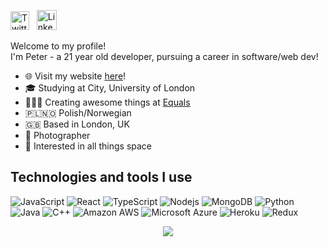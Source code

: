 <p align="left">
  <a href="https://twitter.com/PiotrRut99"><img alt="Twitter" title="Twitter" height="30" width="30" src="https://raw.githubusercontent.com/peterthehan/peterthehan/master/assets/twitter.svg"></a> &nbsp; <a href="http://linkedin.com/in/piotr-rutkowski-7082a917a/"><img alt="LinkedIn" title="LinkedIn" width="32" height="32" src="https://cdn.iconscout.com/icon/free/png-256/linkedin-189-721962.png"></a>
</p>

Welcome to my profile!<br/>
I'm Peter - a 21 year old developer, pursuing a career in software/web dev!

- 🌐 Visit my website [here](https://prutkowski.tech)!
- 🎓 Studying at City, University of London
- 👨🏻‍💻 Creating awesome things at [Equals](https://equals.co)
- 🇵🇱🇳🇴 Polish/Norwegian
- 🇬🇧 Based in London, UK
- 📸 Photographer
- 🚀 Interested in all things space


## Technologies and tools I use

![JavaScript](https://img.shields.io/badge/-JavaScript-black?style=flat-square&logo=javascript) ![React](https://img.shields.io/badge/-React-black?style=flat-square&logo=react) ![TypeScript](https://img.shields.io/badge/-TypeScript-007ACC?style=flat-square&logo=typescript) ![Nodejs](https://img.shields.io/badge/-Nodejs-black?style=flat-square&logo=Node.js) ![MongoDB](https://img.shields.io/badge/-MongoDB-black?style=flat-square&logo=mongodb) ![Python](https://img.shields.io/badge/-Python-black?style=flat-square&logo=Python) ![Java](https://img.shields.io/badge/-Java-E34A86?style=flat-square&logo=Java) ![C++](https://img.shields.io/badge/-C++-00599C?style=flat-square&logo=c) ![Amazon AWS](https://img.shields.io/badge/Amazon%20AWS-232F3E?style=flat-square&logo=amazon-aws) ![Microsoft Azure](https://img.shields.io/badge/Microsoft%20Azure-232F7E?style=flat-square&logo=microsoft-azure) ![Heroku](https://img.shields.io/badge/-Heroku-430098?style=flat-square&logo=heroku) ![Redux](https://img.shields.io/badge/-Redux-7F42C3?style=flat-square&logo=redux)

<p align="center">
  <img src="https://media.giphy.com/media/gpP18dtmlplle/giphy.gif" />
</p>
